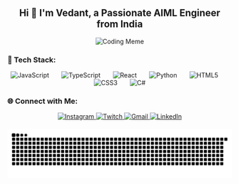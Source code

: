 <h2 align="center">Hi 👋 I'm Vedant, a Passionate AIML Engineer from India</h2>

<div align="center"> 
    <img src="https://user-images.githubusercontent.com/74038190/212748842-9fcbad5b-6173-4175-8a61-521f3dbb7514.gif" style="max-width: 100%; height: auto;" alt="Coding Meme" /> 
</div>

<h3 align="left">🚀 Tech Stack:</h3> 
<div align="center"> 
    <img src="https://cdn.jsdelivr.net/gh/devicons/devicon/icons/javascript/javascript-original.svg" height="40" alt="JavaScript" /> 
    <img width="20" /> 
    <img src="https://cdn.jsdelivr.net/gh/devicons/devicon/icons/typescript/typescript-original.svg" height="40" alt="TypeScript" /> 
    <img width="20" /> 
    <img src="https://cdn.jsdelivr.net/gh/devicons/devicon/icons/react/react-original.svg" height="40" alt="React" /> 
    <img width="20" /> 
    <img src="https://cdn.jsdelivr.net/gh/devicons/devicon/icons/python/python-original.svg" height="40" alt="Python" /> 
    <img width="20" /> 
    <img src="https://cdn.jsdelivr.net/gh/devicons/devicon/icons/html5/html5-original.svg" height="40" alt="HTML5" /> 
    <img width="20" /> 
    <img src="https://cdn.jsdelivr.net/gh/devicons/devicon/icons/css3/css3-original.svg" height="40" alt="CSS3" /> 
    <img width="20" /> 
    <img src="https://cdn.jsdelivr.net/gh/devicons/devicon/icons/csharp/csharp-original.svg" height="40" alt="C#" /> 
</div>

<h3 align="left">🌐 Connect with Me:</h3> 
<div align="center"> 
    <a href="https://www.instagram.com/vedantulhe/profilecard/?igsh=M3J6dXFmdTFzbjJ2" target="_blank"> 
        <img src="https://img.shields.io/badge/Instagram-000000?style=for-the-badge&logo=instagram&logoColor=white" height="40" alt="Instagram" /> 
    </a> 
    <a href="https://www.twitch.tv/vedant_here" target="_blank"> 
        <img src="https://img.shields.io/badge/Twitch-9146FF?style=for-the-badge&logo=twitch&logoColor=white" height="40" alt="Twitch" /> 
    </a>  
    <a href="mailto:vedant.ulhe.btech2022@sitpune.edu.in" target="_blank"> 
        <img src="https://img.shields.io/static/v1?message=Gmail&logo=gmail&label=&color=D14836&logoColor=white&labelColor=&style=for-the-badge" height="40" alt="Gmail" /> 
    </a> 
    <a href="https://www.linkedin.com/in/vedant-ulhe-5a202a285/" target="_blank"> 
        <img src="https://img.shields.io/badge/LinkedIn-0A66C2?style=for-the-badge&logo=linkedin&logoColor=white" height="40" alt="LinkedIn" /> 
    </a> 
</div>

<div align="center" style="margin-top: 20px;"> 
    <img src="https://github.com/7oSkaaa/7oSkaaa/blob/output/github-contribution-grid-snake.svg?" alt="Snake Game" style="max-width: 100%; height: auto;" />
</div>

